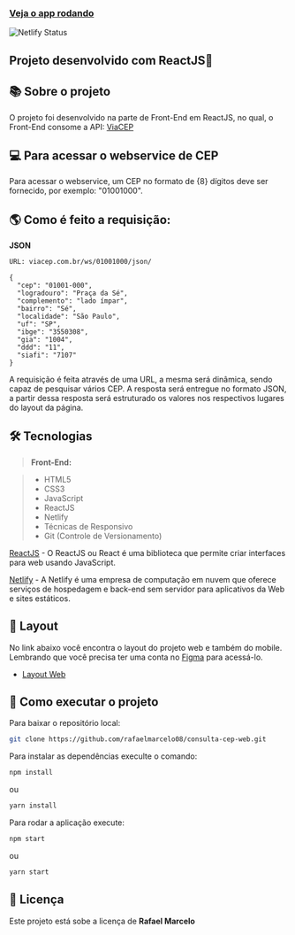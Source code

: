 ### [Veja o app rodando](https://cepconsulta.netlify.app/)

![Netlify Status](https://api.netlify.com/api/v1/badges/94f8a470-f5dc-4d97-bf4a-2c69e20bec2f/deploy-status)

## Projeto desenvolvido com ReactJS🚀

## 📚 Sobre o projeto

O projeto foi desenvolvido na parte de Front-End em ReactJS, no qual, o Front-End consome a API:  [ViaCEP](https://viacep.com.br/)

## 💻 Para acessar o webservice de CEP

Para acessar o webservice, um CEP no formato de {8} dígitos deve ser fornecido, por exemplo: "01001000".

## 🌎 Como é feito a requisição:
<strong>JSON</strong>

```bash
URL: viacep.com.br/ws/01001000/json/
```

    {
      "cep": "01001-000",
      "logradouro": "Praça da Sé",
      "complemento": "lado ímpar",
      "bairro": "Sé",
      "localidade": "São Paulo",
      "uf": "SP",
      "ibge": "3550308",
      "gia": "1004",
      "ddd": "11",
      "siafi": "7107"
    }
    
A requisição é feita através de uma URL, a mesma será dinâmica, sendo capaz de pesquisar vários CEP. A resposta será entregue no formato JSON, a partir dessa resposta será estruturado os valores nos respectivos lugares do layout da página. 

## 🛠 Tecnologias

> **Front-End:**

> - HTML5 
> - CSS3
> - JavaScript
> - ReactJS
> - Netlify
> - Técnicas de Responsivo
> - Git (Controle de Versionamento)

[ReactJS](https://pt-br.reactjs.org/) - O ReactJS ou React é uma biblioteca que permite criar interfaces para web usando JavaScript.

[Netlify](https://www.netlify.com/) - A Netlify é uma empresa de computação em nuvem que oferece serviços de hospedagem e back-end sem servidor para aplicativos da Web e sites estáticos.

## 🔖 Layout

No link abaixo você encontra o layout do projeto web e também do mobile. Lembrando que você precisa ter uma conta no [Figma](http://figma.com/) para acessá-lo.

- [Layout Web](https://www.figma.com/file/sgeb4rEgPUEWtAH2goNolJ/consulte-cep-web?node-id=0%3A1)

## 🚀 Como executar o projeto

Para baixar o repositório local: 

```bash
git clone https://github.com/rafaelmarcelo08/consulta-cep-web.git
```
Para instalar as dependências execulte o comando:

```bash
npm install
```
ou 
```bash
yarn install
```

Para rodar a aplicação execute:
```bash
npm start
```
ou 
```bash
yarn start
```

## 📝 Licença

Este projeto está sobe a licença de <strong>Rafael Marcelo</strong>
